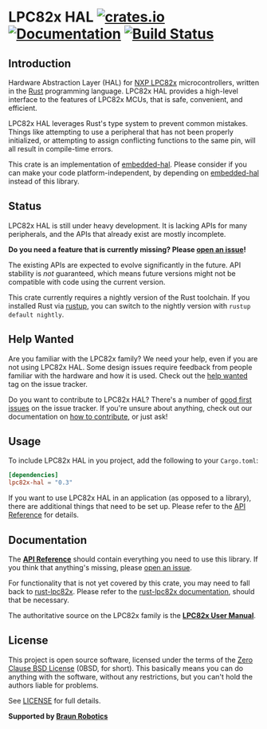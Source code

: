 # LPC82x HAL [![crates.io](https://img.shields.io/crates/v/lpc82x-hal.svg)](https://crates.io/crates/lpc82x-hal) [![Documentation](https://docs.rs/lpc82x-hal/badge.svg)](https://docs.rs/lpc82x-hal) [![Build Status](https://travis-ci.com/lpc-rs/lpc82x-hal.svg?branch=master)](https://travis-ci.com/lpc-rs/lpc82x-hal)

## Introduction

Hardware Abstraction Layer (HAL) for [NXP LPC82x] microcontrollers, written in the [Rust] programming language. LPC82x HAL provides a high-level interface to the features of LPC82x MCUs, that is safe, convenient, and efficient.

LPC82x HAL leverages Rust's type system to prevent common mistakes. Things like attempting to use a peripheral that has not been properly initialized, or attempting to assign conflicting functions to the same pin, will all result in compile-time errors.

This crate is an implementation of [embedded-hal]. Please consider if you can make your code platform-independent, by depending on [embedded-hal] instead of this library.

[NXP LPC82x]: https://www.nxp.com/products/processors-and-microcontrollers/arm-based-processors-and-mcus/lpc-cortex-m-mcus/lpc800-series-cortex-m0-plus-mcus/low-cost-microcontrollers-mcus-based-on-arm-cortex-m0-plus-cores:LPC82X
[Rust]: https://www.rust-lang.org/
[embedded-hal]: https://crates.io/crates/embedded-hal


## Status

LPC82x HAL is still under heavy development. It is lacking APIs for many peripherals, and the APIs that already exist are mostly incomplete.

**Do you need a feature that is currently missing? Please [open an issue]!**

The existing APIs are expected to evolve significantly in the future. API stability is *not* guaranteed, which means future versions might not be compatible with code using the current version.

This crate currently requires a nightly version of the Rust toolchain. If you installed Rust via [rustup], you can switch to the nightly version with `rustup default nightly`.

[rustup]: https://rustup.rs/


## Help Wanted

Are you familiar with the LPC82x family? We need your help, even if you are not using LPC82x HAL. Some design issues require feedback from people familiar with the hardware and how it is used. Check out the [help wanted] tag on the issue tracker.

Do you want to contribute to LPC82x HAL? There's a number of [good first issues] on the issue tracker. If you're unsure about anything, check out our documentation on [how to contribute], or just ask!

[help wanted]: https://github.com/braun-robotics/rust-lpc82x-hal/issues?q=is%3Aissue+is%3Aopen+label%3A%22help+wanted%22
[good first issues]: https://github.com/braun-robotics/rust-lpc82x-hal/issues?q=is%3Aissue+is%3Aopen+label%3A%22good+first+issue%22
[how to contribute]: https://github.com/braun-robotics/rust-lpc82x-hal/blob/master/CONTRIBUTING.md


## Usage

To include LPC82x HAL in you project, add the following to your `Cargo.toml`:

``` toml
[dependencies]
lpc82x-hal = "0.3"
```

If you want to use LPC82x HAL in an application (as opposed to a library), there are additional things that need to be set up. Please refer to the [API Reference] for details.


## Documentation

The **[API Reference]** should contain everything you need to use this library. If you think that anything's missing, please [open an issue].

For functionality that is not yet covered by this crate, you may need to fall back to [rust-lpc82x]. Please refer to the [rust-lpc82x documentation], should that be necessary.

The authoritative source on the LPC82x family is the **[LPC82x User Manual]**.

[rust-lpc82x]: https://crates.io/crates/lpc82x
[rust-lpc82x documentation]: https://docs.rs/lpc82x/
[LPC82x User Manual]: https://www.nxp.com/docs/en/user-guide/UM10800.pdf


## License

This project is open source software, licensed under the terms of the [Zero Clause BSD License][] (0BSD, for short). This basically means you can do anything with the software, without any restrictions, but you can't hold the authors liable for problems.

See [LICENSE] for full details.

[Zero Clause BSD License]: https://opensource.org/licenses/FPL-1.0.0
[LICENSE]: https://github.com/braun-robotics/rust-lpc82x-hal/blob/master/LICENSE


**Supported by [Braun Robotics](https://braun-robotics.com/)**


[open an issue]: https://github.com/braun-robotics/rust-lpc82x-hal/issues/new
[API Reference]: https://docs.rs/lpc82x-hal
